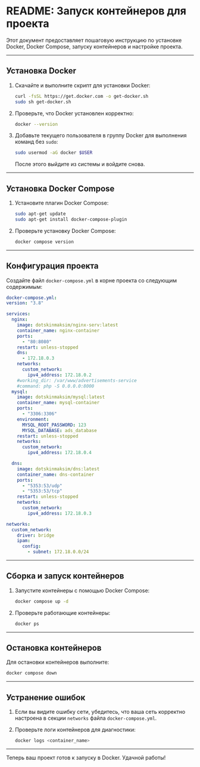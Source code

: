 # README: Запуск контейнеров для проекта

Этот документ предоставляет пошаговую инструкцию по установке Docker, Docker Compose, запуску контейнеров и настройке проекта.

---

## Установка Docker

1. Скачайте и выполните скрипт для установки Docker:

    ```bash
    curl -fsSL https://get.docker.com -o get-docker.sh
    sudo sh get-docker.sh
    ```

2. Проверьте, что Docker установлен корректно:

    ```bash
    docker --version
    ```

3. Добавьте текущего пользователя в группу Docker для выполнения команд без `sudo`:

    ```bash
    sudo usermod -aG docker $USER
    ```

    После этого выйдите из системы и войдите снова.

---

## Установка Docker Compose

1. Установите плагин Docker Compose:

    ```bash
    sudo apt-get update
    sudo apt-get install docker-compose-plugin
    ```

2. Проверьте установку Docker Compose:

    ```bash
    docker compose version
    ```

---

## Конфигурация проекта

Создайте файл `docker-compose.yml` в корне проекта со следующим содержимым:

```yaml
docker-compose.yml:
version: "3.8"

services:
  nginx:
    image: dotskinmaksim/nginx-serv:latest
    container_name: nginx-container
    ports:
      - "80:8080"
    restart: unless-stopped
    dns:
      - 172.18.0.3
    networks:
      custom_network:
        ipv4_address: 172.18.0.2
    #working_dir: /var/www/advertisements-service
    #command: php -S 0.0.0.0:8000
  mysql:
    image: dotskinmaksim/mysql:latest
    container_name: mysql-container
    ports:
      - "3306:3306"
    environment:
      MYSQL_ROOT_PASSWORD: 123
      MYSQL_DATABASE: ads_database
    restart: unless-stopped
    networks:
      custom_network:
        ipv4_address: 172.18.0.4

  dns:
    image: dotskinmaksim/dns:latest
    container_name: dns-container
    ports:
      - "5353:53/udp"
      - "5353:53/tcp"
    restart: unless-stopped
    networks:
      custom_network:
        ipv4_address: 172.18.0.3

networks:
  custom_network:
    driver: bridge
    ipam:
      config:
        - subnet: 172.18.0.0/24

```

---

## Сборка и запуск контейнеров



1. Запустите контейнеры с помощью Docker Compose:

    ```bash
    docker compose up -d
    ```

2. Проверьте работающие контейнеры:

    ```bash
    docker ps
    ```

---

## Остановка контейнеров

Для остановки контейнеров выполните:

```bash
docker compose down
```

---

## Устранение ошибок

1. Если вы видите ошибку сети, убедитесь, что ваша сеть корректно настроена в секции `networks` файла `docker-compose.yml`.
2. Проверьте логи контейнеров для диагностики:

    ```bash
    docker logs <container_name>
    ```

---

Теперь ваш проект готов к запуску в Docker. Удачной работы!

